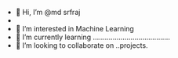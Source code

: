 - 👋 Hi, I’m @md srfraj
- 
- 👀 I’m interested in Machine Learning
- 🌱 I’m currently learning .......................................
- 💞️ I’m looking to collaborate on ..projects.


<!---
MarkoNerds/MarkoNerds is a ✨ special ✨ repository because its `README.md` (this file) appears on your GitHub profile.
You can click the Preview link to take a look at your changes.
--->
